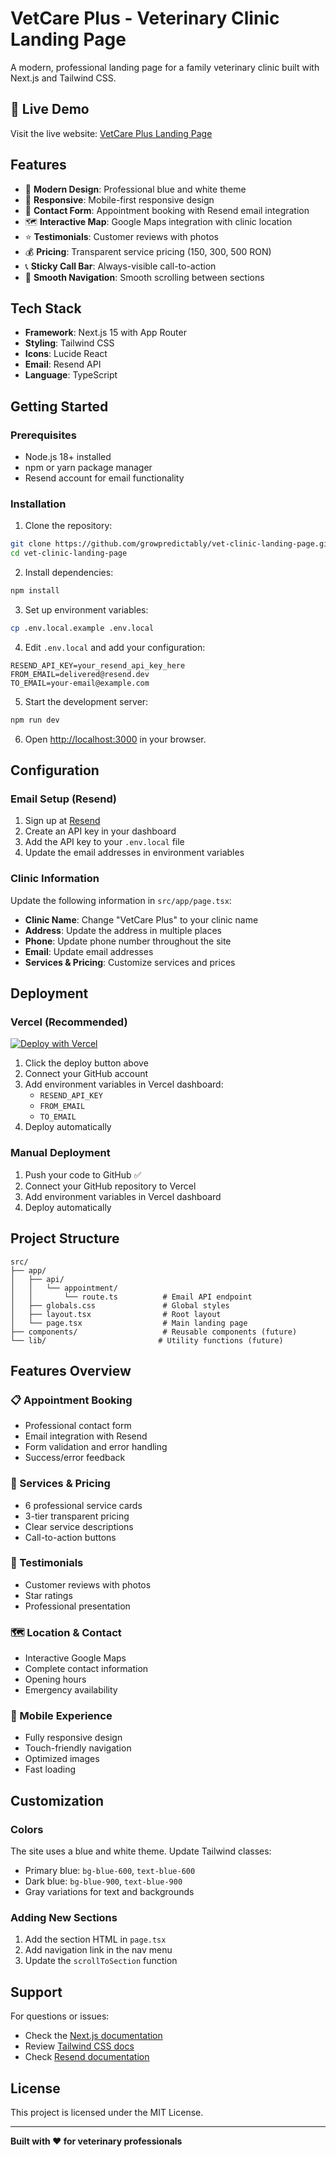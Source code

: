 # VetCare Plus - Veterinary Clinic Landing Page

A modern, professional landing page for a family veterinary clinic built with Next.js and Tailwind CSS.

## 🚀 Live Demo

Visit the live website: [VetCare Plus Landing Page](https://vet-clinic-landing-page.vercel.app)

## Features

- 🎨 **Modern Design**: Professional blue and white theme
- 📱 **Responsive**: Mobile-first responsive design
- 📧 **Contact Form**: Appointment booking with Resend email integration
- 🗺️ **Interactive Map**: Google Maps integration with clinic location
- ⭐ **Testimonials**: Customer reviews with photos
- 💰 **Pricing**: Transparent service pricing (150, 300, 500 RON)
- 📞 **Sticky Call Bar**: Always-visible call-to-action
- 🧭 **Smooth Navigation**: Smooth scrolling between sections

## Tech Stack

- **Framework**: Next.js 15 with App Router
- **Styling**: Tailwind CSS
- **Icons**: Lucide React
- **Email**: Resend API
- **Language**: TypeScript

## Getting Started

### Prerequisites

- Node.js 18+ installed
- npm or yarn package manager
- Resend account for email functionality

### Installation

1. Clone the repository:
```bash
git clone https://github.com/growpredictably/vet-clinic-landing-page.git
cd vet-clinic-landing-page
```

2. Install dependencies:
```bash
npm install
```

3. Set up environment variables:
```bash
cp .env.local.example .env.local
```

4. Edit `.env.local` and add your configuration:
```env
RESEND_API_KEY=your_resend_api_key_here
FROM_EMAIL=delivered@resend.dev
TO_EMAIL=your-email@example.com
```

5. Start the development server:
```bash
npm run dev
```

6. Open [http://localhost:3000](http://localhost:3000) in your browser.

## Configuration

### Email Setup (Resend)

1. Sign up at [Resend](https://resend.com)
2. Create an API key in your dashboard
3. Add the API key to your `.env.local` file
4. Update the email addresses in environment variables

### Clinic Information

Update the following information in `src/app/page.tsx`:

- **Clinic Name**: Change "VetCare Plus" to your clinic name
- **Address**: Update the address in multiple places
- **Phone**: Update phone number throughout the site
- **Email**: Update email addresses
- **Services & Pricing**: Customize services and prices

## Deployment

### Vercel (Recommended)

[![Deploy with Vercel](https://vercel.com/button)](https://vercel.com/new/clone?repository-url=https://github.com/growpredictably/vet-clinic-landing-page)

1. Click the deploy button above
2. Connect your GitHub account
3. Add environment variables in Vercel dashboard:
   - `RESEND_API_KEY`
   - `FROM_EMAIL`
   - `TO_EMAIL`
4. Deploy automatically

### Manual Deployment

1. Push your code to GitHub ✅
2. Connect your GitHub repository to Vercel
3. Add environment variables in Vercel dashboard
4. Deploy automatically

## Project Structure

```
src/
├── app/
│   ├── api/
│   │   └── appointment/
│   │       └── route.ts          # Email API endpoint
│   ├── globals.css               # Global styles
│   ├── layout.tsx                # Root layout
│   └── page.tsx                  # Main landing page
├── components/                   # Reusable components (future)
└── lib/                         # Utility functions (future)
```

## Features Overview

### 📋 Appointment Booking
- Professional contact form
- Email integration with Resend
- Form validation and error handling
- Success/error feedback

### 🏥 Services & Pricing
- 6 professional service cards
- 3-tier transparent pricing
- Clear service descriptions
- Call-to-action buttons

### 👥 Testimonials
- Customer reviews with photos
- Star ratings
- Professional presentation

### 🗺️ Location & Contact
- Interactive Google Maps
- Complete contact information
- Opening hours
- Emergency availability

### 📱 Mobile Experience
- Fully responsive design
- Touch-friendly navigation
- Optimized images
- Fast loading

## Customization

### Colors
The site uses a blue and white theme. Update Tailwind classes:
- Primary blue: `bg-blue-600`, `text-blue-600`
- Dark blue: `bg-blue-900`, `text-blue-900`
- Gray variations for text and backgrounds

### Adding New Sections
1. Add the section HTML in `page.tsx`
2. Add navigation link in the nav menu
3. Update the `scrollToSection` function

## Support

For questions or issues:
- Check the [Next.js documentation](https://nextjs.org/docs)
- Review [Tailwind CSS docs](https://tailwindcss.com/docs)
- Check [Resend documentation](https://resend.com/docs)

## License

This project is licensed under the MIT License.

---

**Built with ❤️ for veterinary professionals**